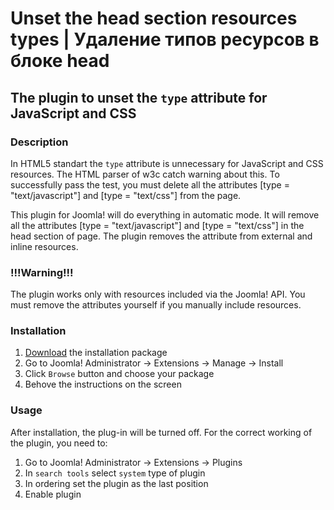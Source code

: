 # Unset the head section resources types | Удаление типов ресурсов в блоке head

## The plugin to unset the `type` attribute for JavaScript and CSS

### Description
In HTML5 standart the `type` attribute is unnecessary for JavaScript and CSS resources. The HTML parser of w3c catch warning about this. To successfully pass the test, you must delete all the attributes [type = "text/javascript"] and [type = "text/css"] from the page.

This plugin for Joomla! will do everything in automatic mode. It will remove all the attributes [type = "text/javascript"] and [type = "text/css"] in the head section of page.
The plugin removes the attribute from external and inline resources.

### !!!Warning!!!
The plugin works only with resources included via the Joomla! API. You must remove the attributes yourself if you manually include resources.

### Installation

1. [Download](https://github.com/AwesomIO/plg_unset_head_types/releases/download/v1.0.0/plg_unset_head_types.zip "Download latest release of plugin") the installation package
2. Go to Joomla! Administrator -> Extensions -> Manage -> Install
3. Click `Browse` button and choose your package
4. Behove the instructions on the screen

### Usage
After installation, the plug-in will be turned off.
For the correct working of the plugin, you need to:
1. Go to Joomla! Administrator -> Extensions -> Plugins
2. In `search tools` select `system` type of plugin
3. In ordering set the plugin as the last position
4. Enable plugin
